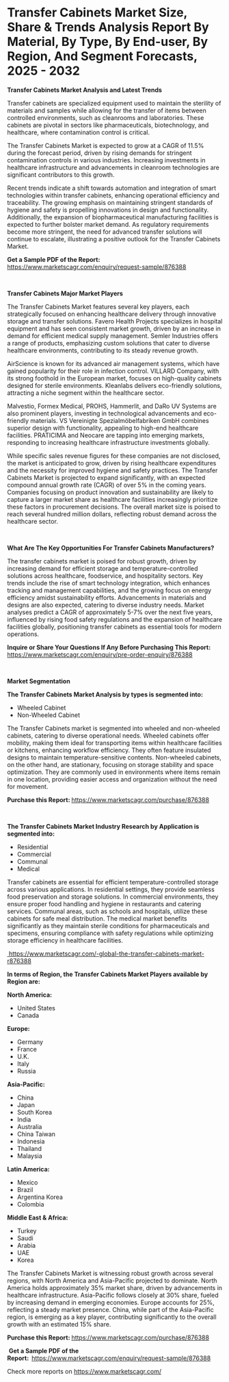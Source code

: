 <p><h1>Transfer Cabinets Market Size, Share & Trends Analysis Report By Material, By Type, By End-user, By Region, And Segment Forecasts, 2025 - 2032</h1></p><p><strong>Transfer Cabinets Market Analysis and Latest Trends</strong></p>
<p><p>Transfer cabinets are specialized equipment used to maintain the sterility of materials and samples while allowing for the transfer of items between controlled environments, such as cleanrooms and laboratories. These cabinets are pivotal in sectors like pharmaceuticals, biotechnology, and healthcare, where contamination control is critical. </p><p>The Transfer Cabinets Market is expected to grow at a CAGR of 11.5% during the forecast period, driven by rising demands for stringent contamination controls in various industries. Increasing investments in healthcare infrastructure and advancements in cleanroom technologies are significant contributors to this growth. </p><p>Recent trends indicate a shift towards automation and integration of smart technologies within transfer cabinets, enhancing operational efficiency and traceability. The growing emphasis on maintaining stringent standards of hygiene and safety is propelling innovations in design and functionality. Additionally, the expansion of biopharmaceutical manufacturing facilities is expected to further bolster market demand. As regulatory requirements become more stringent, the need for advanced transfer solutions will continue to escalate, illustrating a positive outlook for the Transfer Cabinets Market.</p></p>
<p><strong>Get a Sample PDF of the Report:&nbsp;</strong> <a href="https://www.marketscagr.com/enquiry/request-sample/876388?utm_campaign=2723&utm_medium=2&utm_source=Github&utm_content=ia&utm_term=21032025&utm_id=transfer-cabinets">https://www.marketscagr.com/enquiry/request-sample/876388</a></p>
<p>&nbsp;</p>
<p><strong>Transfer Cabinets Major Market Players</strong></p>
<p><p>The Transfer Cabinets Market features several key players, each strategically focused on enhancing healthcare delivery through innovative storage and transfer solutions. Favero Health Projects specializes in hospital equipment and has seen consistent market growth, driven by an increase in demand for efficient medical supply management. Semler Industries offers a range of products, emphasizing custom solutions that cater to diverse healthcare environments, contributing to its steady revenue growth. </p><p>AirScience is known for its advanced air management systems, which have gained popularity for their role in infection control. VILLARD Company, with its strong foothold in the European market, focuses on high-quality cabinets designed for sterile environments. Kleanlabs delivers eco-friendly solutions, attracting a niche segment within the healthcare sector.</p><p>Malvestio, Formex Medical, PROHS, Hammerlit, and DaRo UV Systems are also prominent players, investing in technological advancements and eco-friendly materials. VS Vereinigte Spezialmöbelfabriken GmbH combines superior design with functionality, appealing to high-end healthcare facilities. PRATICIMA and Neocare are tapping into emerging markets, responding to increasing healthcare infrastructure investments globally.</p><p>While specific sales revenue figures for these companies are not disclosed, the market is anticipated to grow, driven by rising healthcare expenditures and the necessity for improved hygiene and safety practices. The Transfer Cabinets Market is projected to expand significantly, with an expected compound annual growth rate (CAGR) of over 5% in the coming years. Companies focusing on product innovation and sustainability are likely to capture a larger market share as healthcare facilities increasingly prioritize these factors in procurement decisions. The overall market size is poised to reach several hundred million dollars, reflecting robust demand across the healthcare sector.</p></p>
<p>&nbsp;</p>
<p><strong>What Are The Key Opportunities For Transfer Cabinets Manufacturers?</strong></p>
<p><p>The transfer cabinets market is poised for robust growth, driven by increasing demand for efficient storage and temperature-controlled solutions across healthcare, foodservice, and hospitality sectors. Key trends include the rise of smart technology integration, which enhances tracking and management capabilities, and the growing focus on energy efficiency amidst sustainability efforts. Advancements in materials and designs are also expected, catering to diverse industry needs. Market analyses predict a CAGR of approximately 5-7% over the next five years, influenced by rising food safety regulations and the expansion of healthcare facilities globally, positioning transfer cabinets as essential tools for modern operations.</p></p>
<p><strong>Inquire or Share Your Questions If Any Before Purchasing This Report:</strong> <a href="https://www.marketscagr.com/enquiry/pre-order-enquiry/876388?utm_campaign=2723&utm_medium=2&utm_source=Github&utm_content=ia&utm_term=21032025&utm_id=transfer-cabinets">https://www.marketscagr.com/enquiry/pre-order-enquiry/876388</a></p>
<p>&nbsp;</p>
<p><strong>Market Segmentation</strong></p>
<p><strong>The Transfer Cabinets Market Analysis by types is segmented into:</strong></p>
<p><ul><li>Wheeled Cabinet</li><li>Non-Wheeled Cabinet</li></ul></p>
<p><p>The Transfer Cabinets market is segmented into wheeled and non-wheeled cabinets, catering to diverse operational needs. Wheeled cabinets offer mobility, making them ideal for transporting items within healthcare facilities or kitchens, enhancing workflow efficiency. They often feature insulated designs to maintain temperature-sensitive contents. Non-wheeled cabinets, on the other hand, are stationary, focusing on storage stability and space optimization. They are commonly used in environments where items remain in one location, providing easier access and organization without the need for movement.</p></p>
<p><strong>Purchase this Report:&nbsp;</strong><a href="https://www.marketscagr.com/purchase/876388?utm_campaign=2723&utm_medium=2&utm_source=Github&utm_content=ia&utm_term=21032025&utm_id=transfer-cabinets">https://www.marketscagr.com/purchase/876388</a></p>
<p>&nbsp;</p>
<p><strong>The Transfer Cabinets Market Industry Research by Application is segmented into:</strong></p>
<p><ul><li>Residential</li><li>Commercial</li><li>Communal</li><li>Medical</li></ul></p>
<p><p>Transfer cabinets are essential for efficient temperature-controlled storage across various applications. In residential settings, they provide seamless food preservation and storage solutions. In commercial environments, they ensure proper food handling and hygiene in restaurants and catering services. Communal areas, such as schools and hospitals, utilize these cabinets for safe meal distribution. The medical market benefits significantly as they maintain sterile conditions for pharmaceuticals and specimens, ensuring compliance with safety regulations while optimizing storage efficiency in healthcare facilities.</p></p>
<p><a href="https://www.marketscagr.com/-global-the-transfer-cabinets-market-r876388?utm_campaign=2723&utm_medium=2&utm_source=Github&utm_content=ia&utm_term=21032025&utm_id=transfer-cabinets">&nbsp;https://www.marketscagr.com/-global-the-transfer-cabinets-market-r876388</a></p>
<p><strong>In terms of Region, the Transfer Cabinets Market Players available by Region are:</strong></p>
<p>
    <p> <strong> North America: </strong>
        <ul>
            <li>United States</li>
            <li>Canada</li>
        </ul>
        </p> 
    <p> <strong> Europe: </strong>
        <ul>
            <li>Germany</li>
            <li>France</li>
            <li>U.K.</li>
            <li>Italy</li>
            <li>Russia</li>
        </ul>
        </p> 
    <p> <strong> Asia-Pacific: </strong>
        <ul>
            <li>China</li>
            <li>Japan</li>
            <li>South Korea</li>
            <li>India</li>
            <li>Australia</li>
            <li>China Taiwan</li>
            <li>Indonesia</li>
            <li>Thailand</li>
            <li>Malaysia</li>
        </ul>
        </p> 
    <p> <strong> Latin America: </strong>
        <ul>
            <li>Mexico</li>
            <li>Brazil</li>
            <li>Argentina Korea</li>
            <li>Colombia</li>
        </ul>
        </p> 
    <p> <strong> Middle East & Africa: </strong>
        <ul>
            <li>Turkey</li>
            <li>Saudi</li>
            <li>Arabia</li>
            <li>UAE</li>
            <li>Korea</li>
        </ul>
    </p>
    </p>
<p><p>The Transfer Cabinets Market is witnessing robust growth across several regions, with North America and Asia-Pacific projected to dominate. North America holds approximately 35% market share, driven by advancements in healthcare infrastructure. Asia-Pacific follows closely at 30% share, fueled by increasing demand in emerging economies. Europe accounts for 25%, reflecting a steady market presence. China, while part of the Asia-Pacific region, is emerging as a key player, contributing significantly to the overall growth with an estimated 15% share.</p></p>
<p><strong>Purchase this Report: </strong><a href="https://www.marketscagr.com/purchase/876388?utm_campaign=2723&utm_medium=2&utm_source=Github&utm_content=ia&utm_term=21032025&utm_id=transfer-cabinets">https://www.marketscagr.com/purchase/876388</a></p>
<p>&nbsp;<strong>Get a Sample PDF of the Report:&nbsp;&nbsp;</strong><a href="https://www.marketscagr.com/enquiry/request-sample/876388?utm_campaign=2723&utm_medium=2&utm_source=Github&utm_content=ia&utm_term=21032025&utm_id=transfer-cabinets">https://www.marketscagr.com/enquiry/request-sample/876388</a></p>
<p><strong></strong></p>
<p>Check more reports on <a href="https://www.marketscagr.com/?utm_campaign=2723&utm_medium=2&utm_source=Github&utm_content=ia&utm_term=21032025&utm_id=transfer-cabinets">https://www.marketscagr.com/</a></p>
